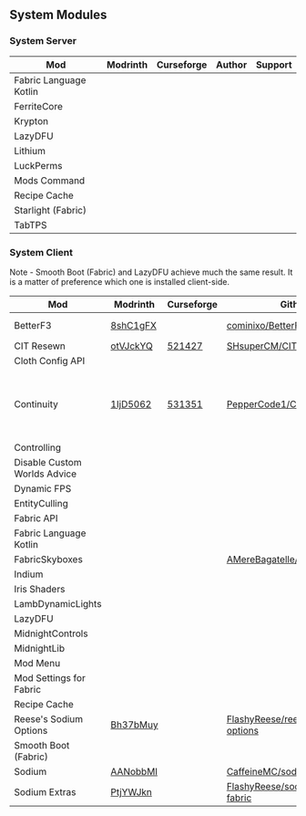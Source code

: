 ## System Modules

### System Server

|Mod|Modrinth|Curseforge|Author|Support|
|-|-|-|-|-|
|Fabric Language Kotlin| | | | |
|FerriteCore| | | | |
|Krypton| | | | |
|LazyDFU| | | | |
|Lithium| | | | |
|LuckPerms| | | | |
|Mods Command| | | | |
|Recipe Cache| | | | |
|Starlight (Fabric)| | | | |
|TabTPS| | | | |


### System Client

Note - Smooth Boot (Fabric) and LazyDFU achieve much the same result.  It is a matter of preference which one is installed client-side.

|Mod|Modrinth|Curseforge|Github|Author|Support|
|-|-|-|-|-|-|
|BetterF3|[8shC1gFX](https://modrinth.com/mod/betterf3)| |[cominixo/BetterF3](https://github.com/cominixo/BetterF3)|[treyruffy](https://github.com/TreyRuffy), [cominixo](https://github.com/cominixo)|[TreyRuffy](https://www.buymeacoffee.com/TreyRuffy), [cominixo](https://ko-fi.com/cominixo) |
|CIT Resewn|[otVJckYQ](https://modrinth.com/mod/cit-resewn) |[521427](https://www.curseforge.com/minecraft/mc-mods/cit-resewn)|[SHsuperCM/CITResewn](https://github.com/SHsuperCM/CITResewn)|[SHsuperCM](https://www.curseforge.com/members/shsupercm/projects) | |
|Cloth Config API| | | | |
|Continuity|[1IjD5062](https://modrinth.com/mod/continuity) |[531351](https://www.curseforge.com/minecraft/mc-mods/continuity) |[PepperCode1/Continuity](https://github.com/PepperCode1/Continuity) |[Curseforge - Pepper_Bell](https://www.curseforge.com/members/pepper_bell/projects), [Github - PepperCode1](https://github.com/PepperCode1), [Modrinth - PepperCode1](https://modrinth.com/user/peppercode1) | |
|Controlling| | | | |
|Disable Custom Worlds Advice| | | | |
|Dynamic FPS| | | | |
|EntityCulling| | | | |
|Fabric API| | | | |
|Fabric Language Kotlin| | | | |
|FabricSkyboxes| | |[AMereBagatelle/fabricskyboxes](https://github.com/AMereBagatelle/fabricskyboxes) | | |
|Indium| | | | |
|Iris Shaders| | | | |
|LambDynamicLights| | | | |
|LazyDFU| | | | |
|MidnightControls| | | | |
|MidnightLib| | | | |
|Mod Menu| | | | |
|Mod Settings for Fabric| | | | |
|Recipe Cache| | | | |
|Reese's Sodium Options|[Bh37bMuy](https://modrinth.com/mod/reeses-sodium-options) | |[FlashyReese/reeses-sodium-options](https://github.com/FlashyReese/reeses-sodium-options) | [FlashyReese](https://modrinth.com/user/FlashyReese)|[Ko-fi](https://ko-fi.com/flashyreese) |
|Smooth Boot (Fabric)| | | | |
|Sodium|[AANobbMI](https://modrinth.com/mod/sodium) | |[CaffeineMC/sodium-fabric](https://github.com/CaffeineMC/sodium-fabric) |[jellysquid3](https://modrinth.com/user/jellysquid3) |[Ko-fi](https://ko-fi.com/jellysquid_) |
|Sodium Extras|[PtjYWJkn](https://modrinth.com/mod/sodium-extra)| |[FlashyReese/sodium-extra-fabric](https://github.com/FlashyReese/sodium-extra-fabric)| [FlashyReese](https://modrinth.com/user/FlashyReese)|[Ko-fi](https://ko-fi.com/flashyreese) |


